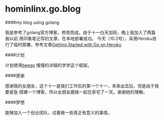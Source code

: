 hominlinx.go.blog
=================

####my blog using golang 

我是参考了golang官方博客，修改而成。由于十一白天加班，晚上我加入了两篇我以前
用印象笔记写的文章，在本地部署成功。
今天（10.2号），采用Heroku进行了临时部署，参考文章[Getting Started with Go 
on Heroku](http://mmcgrana.github.io/2012/09/getting-started-with-go-on-heroku.html)

####计划

计划使用[beego](https://github.com/astaxie/beego) 慢慢的详细的学学这个框架。

####感谢

感谢我的女朋友，这个十一是我们工作后的第一个十一，本来出去玩，但是由于我要紧急
搭建一个博客，所以女朋友跟我一起在家宅了一天。谢谢她的理解。

####梦想

能够加入一个创业团队，试着做一些真正有意义的事情。

